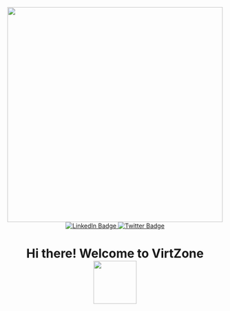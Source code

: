 <div id = "header" align = "center">
  <img src = "https://media.giphy.com/media/pVGsAWjzvXcZW4ZBTE/giphy.gif" width = "500"/>
</div>

<div id = "badges" align = "center">
  <a href = "https://www.linkedin.com/in/aman-rahman-7917bb204/">
    <img src = "https://img.shields.io/badge/-LinkedIn-blue?logo=linkedin&logoColor=white&style=for-the-badge" alt = "LinkedIn Badge"/>
  </a>
  <a href = "https://twitter.com/AmanRGameDev">
    <img src = "https://img.shields.io/badge/Twitter-blue?style=for-the-badge&logo=twitter&logoColor=white" alt="Twitter Badge"/>
  </a>
</div>

<h1 align = "center">
  Hi there! Welcome to VirtZone 
  <img src = "https://media.giphy.com/media/euAnOkLGWtdHG/giphy.gif" width = "100px"/>
</h1>

